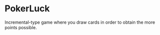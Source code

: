 # PokerLuck

Incremental-type game where you draw cards in order to obtain the more points possible.
